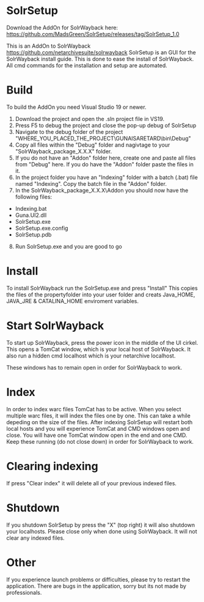 # SolrSetup
Download the AddOn for SolrWayback here: https://github.com/MadsGreen/SolrSetup/releases/tag/SolrSetup_1.0

This is an AddOn to SolrWayback https://github.com/netarchivesuite/solrwayback
SolrSetup is an GUI for the SolrWayback install guide. This is done to ease the install of SolrWayback. 
All cmd commands for the installation and setup are automated. 

# Build
To build the AddOn you need Visual Studio 19 or newer. 
1. Download the project and open the .sln project file in VS19. 
2. Press F5 to debug the project and close the pop-up debug of SolrSetup
3. Navigate to the debug folder of the project "WHERE_YOU_PLACED_THE_PROJECT\GUNAISARETARD\bin\Debug\"
4. Copy all files within the "Debug" folder and nagivtage to your "SolrWayback_package_X.X.X" folder.
5. If you do not have an "Addon" folder here, create one and paste all files from "Debug" here. If you do have the "Addon" folder paste the files in it. 
6. In the project folder you have an "Indexing" folder with a batch (.bat) file named "Indexing". Copy the batch file in the "Addon" folder. 
7. In the SolrWayback_package_X.X.X\Addon you should now have the following files:
  - Indexing.bat
  - Guna.UI2.dll
  - SolrSetup.exe
  - SolrSetup.exe.config
  - SolrSetup.pdb
8. Run SolrSetup.exe and you are good to go

# Install
To install SolrWayback run the SolrSetup.exe and press "Install"
This copies the files of the propertyfolder into your user folder and creats Java_HOME, JAVA_JRE & CATALINA_HOME enviroment variables.

# Start SolrWayback 
To start up SolrWayback, press the power icon in the middle of the UI cirkel. 
This opens a TomCat window, which is your local host of SolrWayback. It also run a hidden cmd localhost which is your netarchive localhost.

These windows has to remain open in order for SolrWayback to work.

# Index
In order to index warc files TomCat has to be active. 
When you select multiple warc files, it will index the files one by one. This can take a while depeding on the size of the files.
After indexing SolrSetup will restart both local hosts and you will experience TomCat and CMD windows open and close. 
You will have one TomCat window open in the end and one CMD. Keep these running (do not close down) in order for SolrWayback to work. 

# Clearing indexing
If press "Clear index" it will delete all of your previous indexed files. 

# Shutdown
If you shutdown SolrSetup by press the "X" (top right) it will also shutdown your localhosts. Please close only when done using SolrWayback. 
It will not clear any indexed files. 

# Other
If you experience launch problems or difficulties, please try to restart the application. 
There are bugs in the application, sorry but its not made by professionals. 

